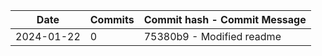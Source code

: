 | Date       | Commits | Commit hash - Commit Message |
| ----------- | ------- | --------------------------- |
| 2024-01-22 | 0 | 75380b9 - Modified readme |
